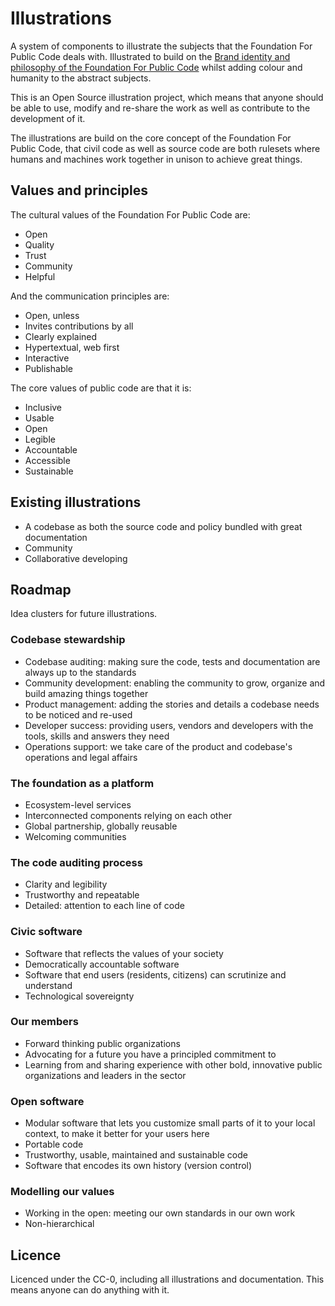 # Illustrations

A system of components to illustrate the subjects that the Foundation For Public Code deals with. Illustrated to build on the [Brand identity and philosophy of the Foundation For Public Code](https://brand.publiccode.net/) whilst adding colour and humanity to the abstract subjects.

This is an Open Source illustration project, which means that anyone should be able to use, modify and re-share the work as well as contribute to the development of it.

The illustrations are build on the core concept of the Foundation For Public Code, that civil code as well as source code are both rulesets where humans and machines work together in unison to achieve great things.

## Values and principles

The cultural values of the Foundation For Public Code are:

* Open
* Quality
* Trust
* Community
* Helpful

And the communication principles are:

* Open, unless
* Invites contributions by all
* Clearly explained
* Hypertextual, web first
* Interactive
* Publishable

The core values of public code are that it is:

* Inclusive
* Usable
* Open
* Legible
* Accountable
* Accessible
* Sustainable

## Existing illustrations

* A codebase as both the source code and policy bundled with great documentation
* Community
* Collaborative developing

## Roadmap

Idea clusters for future illustrations.

### Codebase stewardship

* Codebase auditing: making sure the code, tests and documentation are always up to the standards
* Community development: enabling the community to grow, organize and build amazing things together
* Product management: adding the stories and details a codebase needs to be noticed and re-used
* Developer success: providing users, vendors and developers with the tools, skills and answers they need
* Operations support: we take care of the product and codebase's operations and legal affairs

### The foundation as a platform

* Ecosystem-level services
* Interconnected components relying on each other
* Global partnership, globally reusable
* Welcoming communities

### The code auditing process

* Clarity and legibility
* Trustworthy and repeatable
* Detailed: attention to each line of code

### Civic software

* Software that reflects the values of your society
* Democratically accountable software
* Software that end users (residents, citizens) can scrutinize and understand
* Technological sovereignty

### Our members

* Forward thinking public organizations
* Advocating for a future you have a principled commitment to
* Learning from and sharing experience with other bold, innovative public organizations and leaders in the sector

### Open software

* Modular software that lets you customize small parts of it to your local context, to make it better for your users here
* Portable code
* Trustworthy, usable, maintained and sustainable code
* Software that encodes its own history (version control)

### Modelling our values

* Working in the open: meeting our own standards in our own work
* Non-hierarchical

## Licence

Licenced under the CC-0, including all illustrations and documentation. This means anyone can do anything with it.
